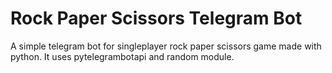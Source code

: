 # Rock Paper Scissors Telegram Bot
A simple telegram bot for singleplayer rock paper scissors game made with python. 
It uses pytelegrambotapi and random module.